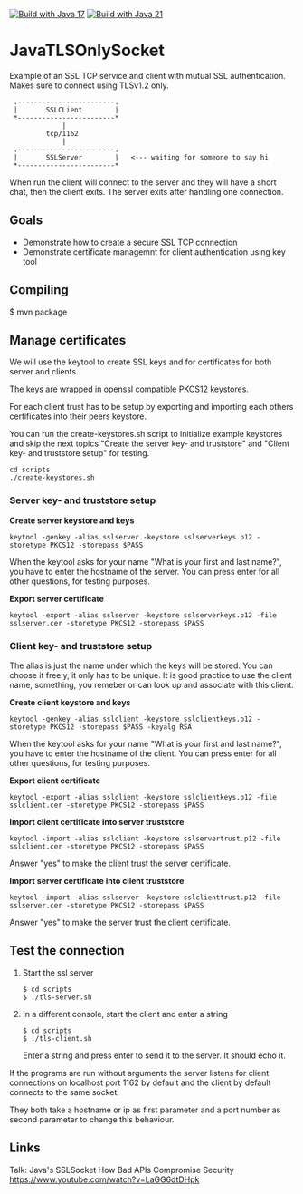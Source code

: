 [![Build with Java 17](https://github.com/i-love-coffee-i-love-tea/JavaTLSOnlySocket/actions/workflows/java17.yml/badge.svg?branch=master)](https://github.com/i-love-coffee-i-love-tea/JavaTLSOnlySocket/actions/workflows/java17.yml)
[![Build with Java 21](https://github.com/i-love-coffee-i-love-tea/JavaTLSOnlySocket/actions/workflows/java21.yml/badge.svg?branch=master)](https://github.com/i-love-coffee-i-love-tea/JavaTLSOnlySocket/actions/workflows/java21.yml)

# JavaTLSOnlySocket

Example of an SSL TCP service and client with mutual SSL authentication.
Makes sure to connect using TLSv1.2 only.

```
 .------------------------.
 |       SSLCLient        | 
 *------------------------*
             |
         tcp/1162
             |
 .------------------------.
 |       SSLServer        |   <--- waiting for someone to say hi
 *------------------------*
```

When run the client will connect to the server and they will have a short chat, then the client exits.
The server exits after handling one connection.


## Goals 
 - Demonstrate how to create a secure SSL TCP connection 
 - Demonstrate certificate managemnt for client authentication using key tool


## Compiling

$ mvn package

## Manage certificates 

We will use the keytool to create SSL keys and for certificates for both server and clients.

The keys are wrapped in openssl compatible PKCS12 keystores.

For each client trust has to be setup by exporting and importing each others certificates into their peers keystore.

You can run the create-keystores.sh script to initialize example keystores and skip the next topics "Create the server key- and truststore" and
"Client key- and truststore setup" for testing.  
``` 
cd scripts
./create-keystores.sh
```

### Server key- and truststore setup

**Create server keystore and keys**
```
keytool -genkey -alias sslserver -keystore sslserverkeys.p12 -storetype PKCS12 -storepass $PASS
```
When the keytool asks for your name "What is your first and last name?", you have to enter the hostname of the server.
You can press enter for all other questions, for testing purposes.


**Export server certificate**
```
keytool -export -alias sslserver -keystore sslserverkeys.p12 -file sslserver.cer -storetype PKCS12 -storepass $PASS
```

### Client key- and truststore setup

The alias is just the name under which the keys will be stored. You can choose it freely, it only has to be unique.
It is good practice to use the client name, something, you remeber or can look up and associate with this client. 


**Create client keystore and keys**
```
keytool -genkey -alias sslclient -keystore sslclientkeys.p12 -storetype PKCS12 -storepass $PASS -keyalg RSA
```
When the keytool asks for your name "What is your first and last name?", you have to enter the hostname of the client.
You can press enter for all other questions, for testing purposes.

**Export client certificate**
```
keytool -export -alias sslclient -keystore sslclientkeys.p12 -file sslclient.cer -storetype PKCS12 -storepass $PASS
```

**Import client certificate into server truststore**
```
keytool -import -alias sslclient -keystore sslservertrust.p12 -file sslclient.cer -storetype PKCS12 -storepass $PASS
```
Answer "yes" to make the client trust the server certificate.

**Import server certificate into client truststore**
```
keytool -import -alias sslserver -keystore sslclienttrust.p12 -file sslserver.cer -storetype PKCS12 -storepass $PASS
```
Answer "yes" to make the server trust the client certificate.


## Test the connection

1. Start the ssl server

    ```
    $ cd scripts  
    $ ./tls-server.sh
    ```
    
2. In a different console, start the client and enter a string

    ```
    $ cd scripts      
    $ ./tls-client.sh
    ```
 
    Enter a string and press enter to send it to the server. It should echo it.



If the programs are run without arguments the server listens for client connections on localhost port 1162 by default
and the client by default connects to the same socket.

They both take a hostname or ip as first parameter and a port number as second parameter to change this behaviour. 


## Links

Talk: Java's SSLSocket How Bad APIs Compromise Security
https://www.youtube.com/watch?v=LaGG6dtDHpk
